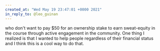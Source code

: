 ```yaml
---
created_at: "Wed May 19 23:47:01 +0000 2021"
in_reply_to: @leo_guinan
---
```


who don't want to pay $50 for an ownership stake to earn sweat-equity in the course through active engagement in the community. One thing I realized is that I wanted to help people regardless of their financial status and I think this is a cool way to do that.